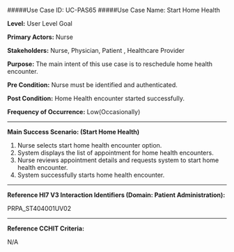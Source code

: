 #####Use Case ID: UC-PAS65
#####Use Case Name: Start Home Health

**Level:**                     User Level Goal

**Primary Actors:**            Nurse

**Stakeholders:**              Nurse, Physician, Patient , Healthcare Provider

**Purpose:**                   The main intent of this use case is to reschedule home health encounter.

**Pre Condition:**             Nurse must be identified and authenticated.

**Post Condition:**            Home Health encounter started successfully.

**Frequency of Occurrence:**   Low(Occasionally)
__________________________________________________________
**Main Success Scenario: (Start Home Health)**

1. Nurse selects start home health encounter option.
2. System displays the list of appointment for home health encounters.
3. Nurse reviews appointment details and requests system to start home health encounter.
4. System successfully starts home health encounter.

________________________________________________________________________
**Reference Hl7 V3 Interaction Identifiers (Domain: Patient Administration):**

PRPA_ST404001UV02
_______________________________________________________________
**Reference CCHIT Criteria:**

N/A
